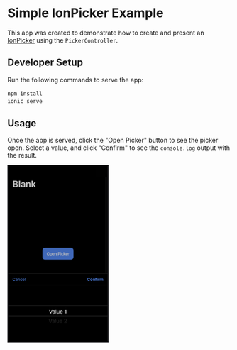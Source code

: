 # Simple IonPicker Example
This app was created to demonstrate how to create and present an [IonPicker](https://ionicframework.com/docs/api/picker) using the `PickerController`.

## Developer Setup
Run the following commands to serve the app:
```bash
npm install
ionic serve
```

## Usage
Once the app is served, click the "Open Picker" button to see the picker open.
Select a value, and click "Confirm" to see the `console.log` output with the result.

<div>
  <img src="./documentation/screenshots/Picker.png" style="height:auto;width:auto;max-height:400px;">
</div>
